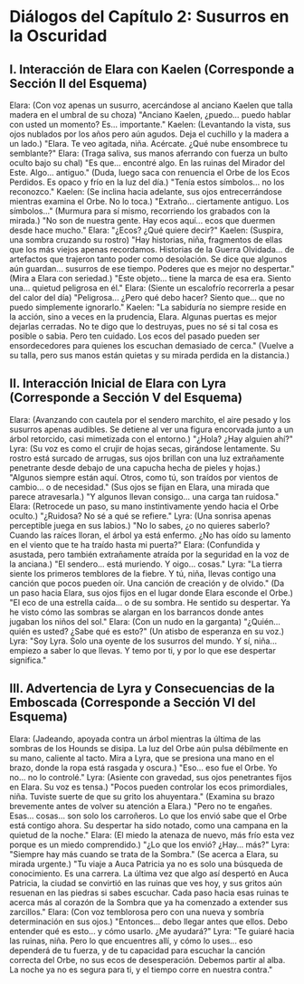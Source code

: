 # Diálogos del Capítulo 2: Susurros en la Oscuridad

## I. Interacción de Elara con Kaelen (Corresponde a Sección II del Esquema)

Elara: (Con voz apenas un susurro, acercándose al anciano Kaelen que talla madera en el umbral de su choza) "Anciano Kaelen, ¿puedo... puedo hablar con usted un momento? Es... importante."
Kaelen: (Levantando la vista, sus ojos nublados por los años pero aún agudos. Deja el cuchillo y la madera a un lado.) "Elara. Te veo agitada, niña. Acércate. ¿Qué nube ensombrece tu semblante?"
Elara: (Traga saliva, sus manos aferrando con fuerza un bulto oculto bajo su chal) "Es que... encontré algo. En las ruinas del Mirador del Este. Algo... antiguo." (Duda, luego saca con renuencia el Orbe de los Ecos Perdidos. Es opaco y frío en la luz del día.) "Tenía estos símbolos... no los reconozco."
Kaelen: (Se inclina hacia adelante, sus ojos entrecerrándose mientras examina el Orbe. No lo toca.) "Extraño... ciertamente antiguo. Los símbolos..." (Murmura para sí mismo, recorriendo los grabados con la mirada.) "No son de nuestra gente. Hay ecos aquí... ecos que duermen desde hace mucho."
Elara: "¿Ecos? ¿Qué quiere decir?"
Kaelen: (Suspira, una sombra cruzando su rostro) "Hay historias, niña, fragmentos de ellas que los más viejos apenas recordamos. Historias de la Guerra Olvidada... de artefactos que trajeron tanto poder como desolación. Se dice que algunos aún guardan... susurros de ese tiempo. Poderes que es mejor no despertar." (Mira a Elara con seriedad.) "Este objeto... tiene la marca de esa era. Siento una... quietud peligrosa en él."
Elara: (Siente un escalofrío recorrerla a pesar del calor del día) "Peligrosa... ¿Pero qué debo hacer? Siento que... que no puedo simplemente ignorarlo."
Kaelen: "La sabiduría no siempre reside en la acción, sino a veces en la prudencia, Elara. Algunas puertas es mejor dejarlas cerradas. No te digo que lo destruyas, pues no sé si tal cosa es posible o sabia. Pero ten cuidado. Los ecos del pasado pueden ser ensordecedores para quienes los escuchan demasiado de cerca." (Vuelve a su talla, pero sus manos están quietas y su mirada perdida en la distancia.)

## II. Interacción Inicial de Elara con Lyra (Corresponde a Sección V del Esquema)

Elara: (Avanzando con cautela por el sendero marchito, el aire pesado y los susurros apenas audibles. Se detiene al ver una figura encorvada junto a un árbol retorcido, casi mimetizada con el entorno.) "¿Hola? ¿Hay alguien ahí?"
Lyra: (Su voz es como el crujir de hojas secas, girándose lentamente. Su rostro está surcado de arrugas, sus ojos brillan con una luz extrañamente penetrante desde debajo de una capucha hecha de pieles y hojas.) "Algunos siempre están aquí. Otros, como tú, son traídos por vientos de cambio... o de necesidad." (Sus ojos se fijan en Elara, una mirada que parece atravesarla.) "Y algunos llevan consigo… una carga tan ruidosa."
Elara: (Retrocede un paso, su mano instintivamente yendo hacia el Orbe oculto.) "¿Ruidosa? No sé a qué se refiere."
Lyra: (Una sonrisa apenas perceptible juega en sus labios.) "No lo sabes, ¿o no quieres saberlo? Cuando las raíces lloran, el árbol ya está enfermo. ¿No has oído su lamento en el viento que te ha traído hasta mi puerta?"
Elara: (Confundida y asustada, pero también extrañamente atraída por la seguridad en la voz de la anciana.) "El sendero... está muriendo. Y oigo... cosas."
Lyra: "La tierra siente los primeros temblores de la fiebre. Y tú, niña, llevas contigo una canción que pocos pueden oír. Una canción de creación y de olvido." (Da un paso hacia Elara, sus ojos fijos en el lugar donde Elara esconde el Orbe.) "El eco de una estrella caída... o de su sombra. He sentido su despertar. Ya he visto cómo las sombras se alargan en los barrancos donde antes jugaban los niños del sol."
Elara: (Con un nudo en la garganta) "¿Quién... quién es usted? ¿Sabe qué es esto?" (Un atisbo de esperanza en su voz.)
Lyra: "Soy Lyra. Solo una oyente de los susurros del mundo. Y sí, niña... empiezo a saber lo que llevas. Y temo por ti, y por lo que ese despertar significa."

## III. Advertencia de Lyra y Consecuencias de la Emboscada (Corresponde a Sección VI del Esquema)

Elara: (Jadeando, apoyada contra un árbol mientras la última de las sombras de los Hounds se disipa. La luz del Orbe aún pulsa débilmente en su mano, caliente al tacto. Mira a Lyra, que se presiona una mano en el brazo, donde la ropa está rasgada y oscura.) "Eso... eso fue el Orbe. Yo no... no lo controlé."
Lyra: (Asiente con gravedad, sus ojos penetrantes fijos en Elara. Su voz es tensa.) "Pocos pueden controlar los ecos primordiales, niña. Tuviste suerte de que su grito los ahuyentara." (Examina su brazo brevemente antes de volver su atención a Elara.) "Pero no te engañes. Esas... cosas... son solo los carroñeros. Lo que los envió sabe que el Orbe está contigo ahora. Su despertar ha sido notado, como una campana en la quietud de la noche."
Elara: (El miedo la atenaza de nuevo, más frío esta vez porque es un miedo comprendido.) "¿Lo que los envió? ¿Hay... más?"
Lyra: "Siempre hay más cuando se trata de la Sombra." (Se acerca a Elara, su mirada urgente.) "Tu viaje a Auca Patricia ya no es solo una búsqueda de conocimiento. Es una carrera. La última vez que algo así despertó en Auca Patricia, la ciudad se convirtió en las ruinas que ves hoy, y sus gritos aún resuenan en las piedras si sabes escuchar. Cada paso hacia esas ruinas te acerca más al corazón de la Sombra que ya ha comenzado a extender sus zarcillos."
Elara: (Con voz temblorosa pero con una nueva y sombría determinación en sus ojos.) "Entonces... debo llegar antes que ellos. Debo entender qué es esto... y cómo usarlo. ¿Me ayudará?"
Lyra: "Te guiaré hacia las ruinas, niña. Pero lo que encuentres allí, y cómo lo uses... eso dependerá de tu fuerza, y de tu capacidad para escuchar la canción correcta del Orbe, no sus ecos de desesperación. Debemos partir al alba. La noche ya no es segura para ti, y el tiempo corre en nuestra contra."
